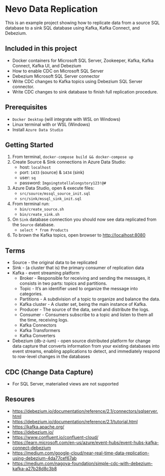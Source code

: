 # Nevo Data Replication

This is an example project showing how to replicate data from a source SQL database to a sink SQL database using Kafka, Kafka Connect, and Debezium.

## Included in this project

- Docker containers for Microsoft SQL Server, Zookeeper, Kafka, Kafka Connect, Kafka UI, and Debezium
- How to enable CDC on Microsoft SQL Server
- Debezium Microsoft SQL Server connector
- Write CDC changes to Kafka topics using Debezium SQL Server connector.
- Write CDC changes to sink database to finish full replication procedure.

## Prerequisites

- `Docker Desktop` (will integrate with WSL on Windows)
- Linux terminal with or WSL (Windows)
- Install `Azure Data Studio`

## Getting Started

1. From terminal, `docker-compose build && docker-compose up`
2. Create Source & Sink connections in Azure Data Studio:
    - host: `localhost`
    - port: `1433` (source) & `1434` (sink)
    - user: `sq`
    - password: `Imgoingtotellalongstory123!@#`
3. Azure Data Studio, open & execute files:
    - `src/source/mssql_source_init.sql`
    - `src/sink/mssql_sink_init.sql`
4. From terminal run:
    - `bin/create_source.sh`
    - `bin/create_sink.sh`
5. On `Sink` database connection you should now see data replicated from the `Source` database.
    - `select * from Products`
6. To brown the Kafka topics, open browser to [http://localhost:8080](http://localhost:8080)

## Terms
- Source - the original data to be replicated
- Sink - (a cluster that is) the primary consumer of replication data
- Kafka - event streaming platform
    - Broker - Responsible for receiving and sending the messages, it consists in two parts: topics and partitions.
    - Topic - It’s an identifier used to organize the message into categories.
    - Partitions - A subdivision of a topic to organize and balance the data.
    - Kafka cluster - A cluster set, being the main instance of Kafka.
    - Producer - The source of the data, send and distribute the logs.
    - Consumer - Consumers subscribe to a topic and listen to them all the time, receiving logs.
    - Kafka Connectors
    - Kafka Transformers
    - Kafka Converters
- Debezium (db-z-ium) - open source distributed platform for change data capture that converts information from your existing databases into event streams, enabling applications to detect, and immediately respond to row-level changes in the databases

## CDC (Change Data Capture)
- For SQL Server, materialied views are not supported

## Resoures
- https://debezium.io/documentation/reference/2.1/connectors/sqlserver.html
- https://debezium.io/documentation/reference/2.1/tutorial.html
- https://kafka.apache.org/
- https://debezium.io/
- https://www.confluent.io/confluent-cloud/
- https://learn.microsoft.com/en-us/azure/event-hubs/event-hubs-kafka-connect-debezium
- https://medium.com/google-cloud/near-real-time-data-replication-using-debezium-4da77cef67ab
- https://medium.com/nagoya-foundation/simple-cdc-with-debezium-kafka-a27b28d8c3b8